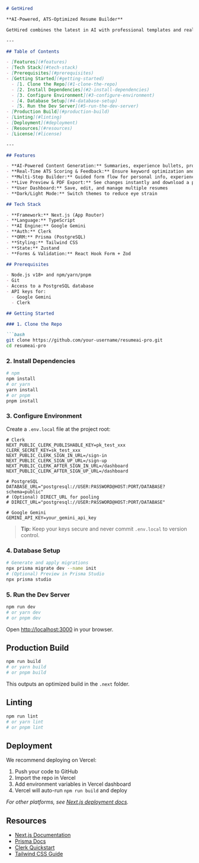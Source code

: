 ````markdown
# GetHired

**AI-Powered, ATS-Optimized Resume Builder**

GetHired combines the latest in AI with professional templates and real-time feedback to help you craft resumes that get noticed.

---

## Table of Contents

- [Features](#features)
- [Tech Stack](#tech-stack)
- [Prerequisites](#prerequisites)
- [Getting Started](#getting-started)
  - [1. Clone the Repo](#1-clone-the-repo)
  - [2. Install Dependencies](#2-install-dependencies)
  - [3. Configure Environment](#3-configure-environment)
  - [4. Database Setup](#4-database-setup)
  - [5. Run the Dev Server](#5-run-the-dev-server)
- [Production Build](#production-build)
- [Linting](#linting)
- [Deployment](#deployment)
- [Resources](#resources)
- [License](#license)

---

## Features

- **AI-Powered Content Generation:** Summaries, experience bullets, project descriptions
- **Real-Time ATS Scoring & Feedback:** Ensure keyword optimization and formatting standards
- **Multi-Step Builder:** Guided form flow for personal info, experience, education, skills
- **Live Preview & PDF Export:** See changes instantly and download a print-ready PDF
- **User Dashboard:** Save, edit, and manage multiple resumes
- **Dark/Light Mode:** Switch themes to reduce eye strain

## Tech Stack

- **Framework:** Next.js (App Router)
- **Language:** TypeScript
- **AI Engine:** Google Gemini
- **Auth:** Clerk
- **ORM:** Prisma (PostgreSQL)
- **Styling:** Tailwind CSS
- **State:** Zustand
- **Forms & Validation:** React Hook Form + Zod

## Prerequisites

- Node.js v18+ and npm/yarn/pnpm
- Git
- Access to a PostgreSQL database
- API keys for:
  - Google Gemini
  - Clerk

## Getting Started

### 1. Clone the Repo

```bash
git clone https://github.com/your-username/resumeai-pro.git
cd resumeai-pro
````

### 2. Install Dependencies

```bash
# npm
npm install
# or yarn
yarn install
# or pnpm
pnpm install
```

### 3. Configure Environment

Create a `.env.local` file at the project root:

```env
# Clerk
NEXT_PUBLIC_CLERK_PUBLISHABLE_KEY=pk_test_xxx
CLERK_SECRET_KEY=sk_test_xxx
NEXT_PUBLIC_CLERK_SIGN_IN_URL=/sign-in
NEXT_PUBLIC_CLERK_SIGN_UP_URL=/sign-up
NEXT_PUBLIC_CLERK_AFTER_SIGN_IN_URL=/dashboard
NEXT_PUBLIC_CLERK_AFTER_SIGN_UP_URL=/dashboard

# PostgreSQL
DATABASE_URL="postgresql://USER:PASSWORD@HOST:PORT/DATABASE?schema=public"
# (Optional) DIRECT_URL for pooling
# DIRECT_URL="postgresql://USER:PASSWORD@HOST:PORT/DATABASE"

# Google Gemini
GEMINI_API_KEY=your_gemini_api_key
```

> **Tip:** Keep your keys secure and never commit `.env.local` to version control.

### 4. Database Setup

```bash
# Generate and apply migrations
npx prisma migrate dev --name init
# (Optional) Preview in Prisma Studio
npx prisma studio
```

### 5. Run the Dev Server

```bash
npm run dev
# or yarn dev
# or pnpm dev
```

Open [http://localhost:3000](http://localhost:3000) in your browser.

## Production Build

```bash
npm run build
# or yarn build
# or pnpm build
```

This outputs an optimized build in the `.next` folder.

## Linting

```bash
npm run lint
# or yarn lint
# or pnpm lint
```

## Deployment

We recommend deploying on Vercel:

1. Push your code to GitHub
2. Import the repo in Vercel
3. Add environment variables in Vercel dashboard
4. Vercel will auto-run `npm run build` and deploy

*For other platforms, see [Next.js deployment docs](https://nextjs.org/docs/deployment).*

## Resources

* [Next.js Documentation](https://nextjs.org/docs)
* [Prisma Docs](https://www.prisma.io/docs)
* [Clerk Quickstart](https://clerk.com/docs)
* [Tailwind CSS Guide](https://tailwindcss.com/docs)


```
```
